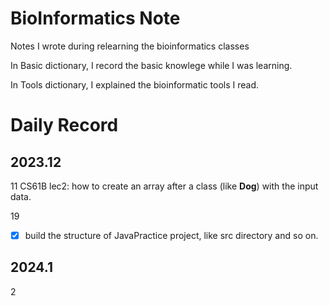 # BioInformatics Note
Notes I wrote during relearning the bioinformatics classes

In Basic dictionary, I record the basic knowlege while I was learning.

In Tools dictionary, I explained the bioinformatic tools I read.

# Daily Record

## 2023.12

11
CS61B lec2: how to create an array after a class (like **Dog**) with the input data.

19
- [x] build the structure of  JavaPractice project, like src directory and so on.

## 2024.1

2
